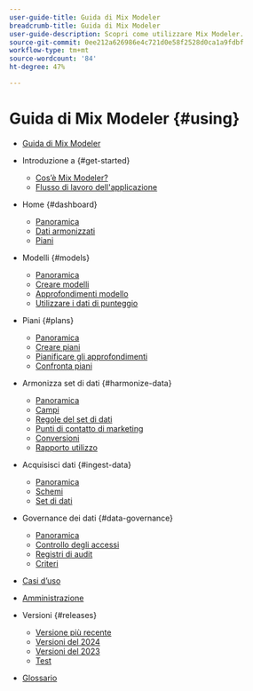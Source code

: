 ```yaml
---
user-guide-title: Guida di Mix Modeler
breadcrumb-title: Guida di Mix Modeler
user-guide-description: Scopri come utilizzare Mix Modeler.
source-git-commit: 0ee212a626986e4c721d0e58f2528d0ca1a9fdbf
workflow-type: tm+mt
source-wordcount: '84'
ht-degree: 47%

---
```


# Guida di Mix Modeler {#using}

+ [Guida di Mix Modeler](/help/overview.md)

+ Introduzione a {#get-started}
   + [Cos’è Mix Modeler?](/help/get-started/about.md)
   + [Flusso di lavoro dell&#39;applicazione](/help/get-started/workflow.md)

+ Home {#dashboard}
   + [Panoramica](/help/dashboard/overview.md)
   + [Dati armonizzati](/help/dashboard/harmonized-data.md)
   + [Piani](/help/dashboard/plans.md)

+ Modelli {#models}
   + [Panoramica](/help/models/overview.md)
   + [Creare modelli](/help/models/build.md)
   + [Approfondimenti modello](/help/models/insights.md)
   + [Utilizzare i dati di punteggio](/help/models/scoring-data.md)

+ Piani {#plans}
   + [Panoramica](/help/plans/overview.md)
   + [Creare piani](/help/plans/build.md)
   + [Pianificare gli approfondimenti](/help/plans/insights.md)
   + [Confronta piani](/help/plans/compare.md)

+ Armonizza set di dati {#harmonize-data}
   + [Panoramica](/help/harmonize-data/overview.md)
   + [Campi](/help/harmonize-data/fields.md)
   + [Regole del set di dati](/help/harmonize-data/dataset-rules.md)
   + [Punti di contatto di marketing](/help/harmonize-data/marketing-touchpoints.md)
   + [Conversioni](/help/harmonize-data/conversions.md)
   + [Rapporto utilizzo](/help/harmonize-data/usage-report.md)

+ Acquisisci dati {#ingest-data}
   + [Panoramica](/help/ingest-data/overview.md)
   + [Schemi](/help/ingest-data/schemas.md)
   + [Set di dati](/help/ingest-data/datasets.md)

+ Governance dei dati {#data-governance}
   + [Panoramica](/help/data-governance/overview.md)
   + [Controllo degli accessi](/help/data-governance/access-controls.md)
   + [Registri di audit](/help/data-governance/audit-logs.md)
   + [Criteri](/help/data-governance/policies.md)

+ [Casi d’uso](/help/main-guide/use-cases.md)

+ [Amministrazione](/help/main-guide/administration.md)

+ Versioni {#releases}
   + [Versione più recente](/help/releases/latest.md)
   + [Versioni del 2024](/help/releases/2024.md)
   + [Versioni del 2023](/help/releases/2023.md)
   + [Test](../releases/test.md)

+ [Glossario](/help/main-guide/glossary.md)
